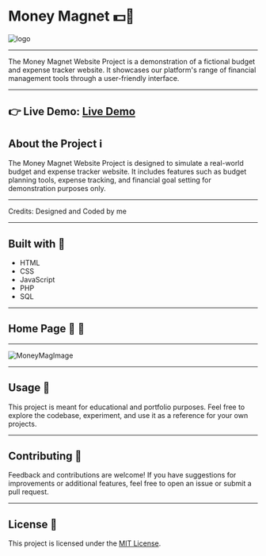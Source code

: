 # Money Magnet  💵🧲

![logo](https://github.com/user-attachments/assets/4c6e9714-7f86-4bac-8ae6-2c49a9a63dcb)

---

The Money Magnet Website Project is a demonstration of a fictional budget and expense tracker website. It showcases our platform's range of financial management tools through a user-friendly interface.

---

👉 Live Demo: [Live Demo](https://elijahgummer.github.io/MoneyMagnet/)
---

## About the Project ℹ️
The Money Magnet Website Project is designed to simulate a real-world budget and expense tracker website. It includes features such as budget planning tools, expense tracking, and financial goal setting for demonstration purposes only.

---

Credits:
Designed and Coded by me 

---

## Built with 🔧
- HTML
- CSS
- JavaScript
- PHP
- SQL
---

## Home Page 🏡 📸

---

![MoneyMagImage](https://github.com/user-attachments/assets/88c8895b-215b-47dd-a1ae-3a8a16dafa8d)

---

## Usage 🚀
This project is meant for educational and portfolio purposes. Feel free to explore the codebase, experiment, and use it as a reference for your own projects.

---

## Contributing 🤝
Feedback and contributions are welcome! If you have suggestions for improvements or additional features, feel free to open an issue or submit a pull request.

---

## License 📝
This project is licensed under the [MIT License](LICENSE).
